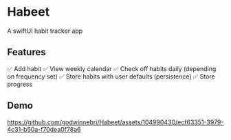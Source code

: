 # Habeet
A swiftUI habit tracker app

## Features
✅ Add habit
✅ View weekly calendar
✅ Check off habits daily (depending on frequency set)
✅ Store habits with user defaults (persistence)
✅ Store progress

## Demo
https://github.com/godwinnebri/Habeet/assets/104990430/ecf63351-3979-4c31-b50a-f70dea0f78a6


